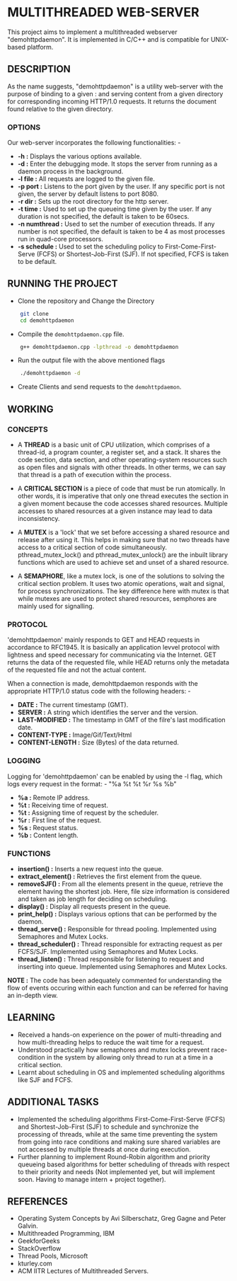 # MULTITHREADED WEB-SERVER

This project aims to implement a multithreaded webserver "demohttpdaemon". It is implemented in C/C++ and is compatible for UNIX-based platform.

## DESCRIPTION

As the name suggests, "demohttpdaemon" is a utility web-server with the purpose of binding to a given <ipaddress>:<port> and serving content from a given directory for corresponding incoming HTTP/1.0 requests. It returns the document found relative to the given directory.

### OPTIONS

Our web-server incorporates the following functionalities: -
- **-h :** Displays the various options available.
- **-d :** Enter the debugging mode. It stops the server from running as a daemon process in the background.
- **-l file :** All requests are logged to the given file.
- **-p port :** Listens to the port given by the user. If any specific port is not given, the server by default listens to port 8080.
- **-r dir :** Sets up the root directory for the http server.
- **-t time :** Used to set up the queueing time given by the user. If any duration is not specified, the default is taken to be 60secs.
- **-n numthread :** Used to set the number of execution threads. If any number is not specified, the default is taken to be 4 as most processes run in quad-core processors.
- **-s schedule :** Used to set the scheduling policy to First-Come-First-Serve (FCFS) or Shortest-Job-First (SJF). If not specified, FCFS is taken to be default.

## RUNNING THE PROJECT

- Clone the repository and Change the Directory
```bash
    git clone 
    cd demohttpdaemon
```
- Compile the ```demohttpdaemon.cpp``` file.
```bash
    g++ demohttpdaemon.cpp -lpthread -o demohttpdaemon
```
- Run the output file with the above mentioned flags
```bash
    ./demohttpdaemon -d
```
- Create Clients and send requests to the ```demohttpdaemon```.

## WORKING

### CONCEPTS

- A **THREAD** is a basic unit of CPU utilization, which comprises of a thread-id, a program counter, a register set, and a stack. It shares the code section, data section, and other operating-system resources such as open files and signals with other threads. In other terms, we can say that thread is a path of execution within the process.

- A **CRITICAL SECTION** is a piece of code that must be run atomically. In other words, it is imperative that only one thread executes the section in a given moment because the code accesses shared resources. Multiple accesses to shared resources at a given instance may lead to data inconsistency.

- A **MUTEX** is a 'lock' that we set before accessing a shared resource and release after using it. This helps in making sure that no two threads have access to a critical section of code simultaneously. pthread_mutex_lock() and pthread_mutex_unlock() are the inbuilt library functions which are used to achieve set and unset of a shared resource.

- A **SEMAPHORE**, like a mutex lock, is one of the solutions to solving the critical section problem. It uses two atomic operations, wait and signal, for process synchronizations. The key difference here with mutex is that while mutexes are used to protect shared resources, semphores are mainly used for signalling. 

### PROTOCOL

'demohttpdaemon' mainly responds to GET and HEAD requests in accordance to RFC1945. It is basically an application levvel protocol with lightness and speed necessary for communicating via the Internet. GET returns the data of the requested file, while HEAD returns only the metadata of the requested file and not the actual content.

When a connection is made, demohttpdaemon responds with the appropriate HTTP/1.0 status code with the following headers: -
- **DATE :** The current timestamp (GMT).
- **SERVER :** A string which identifies the server and the version.
- **LAST-MODIFIED :** The timestamp in GMT of the filre's last modification date.
- **CONTENT-TYPE :** Image/Gif/Text/Html
- **CONTENT-LENGTH :** Size (Bytes) of the data returned.

### LOGGING

Logging for 'demohttpdaemon' can be enabled by using the -l flag, which logs every request in the format: -
"%a %t  %t %r %s %b"

- **%a :** Remote IP address.
- **%t :** Receiving time of request.
- **%t :** Assigning time of request by the scheduler.
- **%r :** First line of the request.
- **%s :** Request status.
- **%b :** Content length.

### FUNCTIONS

- **insertion() :** Inserts a new request into the queue.
- **extract_element() :** Retrieves the first element from the queue.
- **removeSJF() :** From all the elements present in the queue, retrieve the element having the shortest job. Here, file size information is considered and taken as job length for deciding on scheduling.
- **display() :** Display all requests present in the queue.
- **print_help() :** Displays various options that can be performed by the daemon.
- **thread_serve() :** Responsible for thread pooling. Implemented using Semaphores and Mutex Locks.
- **thread_scheduler() :** Thread responsible for extracting request as per FCFS/SJF. Implemented using Semaphores and Mutex Locks.
- **thread_listen() :** Thread responsible for listening to request and inserting into queue. Implemented using Semaphores and Mutex Locks.

**NOTE :** The code has been adequately commented for understanding the flow of events occuring within each function and can be referred for having an in-depth view.

## LEARNING

- Received a hands-on experience on the power of multi-threading and how multi-threading helps to reduce the wait time for a request.
- Understood practically how semaphores and mutex locks prevent race-condition in the system by allowing only thread to run at a time in a critical section.
- Learnt about scheduling in OS and implemented scheduling algorithms like SJF and FCFS.

## ADDITIONAL TASKS

- Implemented the scheduling algorithms First-Come-First-Serve (FCFS) and Shortest-Job-First (SJF) to schedule and synchronize the processing of threads, while at the same time preventing the system from going into race conditions and making sure shared variables are not accessed by multiple threads at once during execution.
- Further planning to implement Round-Robin algorithm and priority queueing based algorithms for better scheduling of threads with respect to their priority and needs (Not implemented yet, but will implement soon. Having to manage intern + project together).

## REFERENCES

- Operating System Concepts by Avi Silberschatz, Greg Gagne and Peter Galvin.
- Multithreaded Programming, IBM
- GeekforGeeks
- StackOverflow
- Thread Pools, Microsoft
- kturley.com
- ACM IITR Lectures of Multithreaded Servers.
